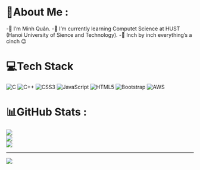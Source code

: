 # 💫About Me :
-🤖 I’m Minh Quân.
-🌱 I’m currently learning Computet Science at HUST (Hanoi University of Sience and Technology).
-💬 Inch by inch everything’s a cinch 😉

# 💻Tech Stack
![C](https://img.shields.io/badge/c-%2300599C.svg?style=for-the-badge&logo=c&logoColor=white) ![C++](https://img.shields.io/badge/c++-%2300599C.svg?style=for-the-badge&logo=c%2B%2B&logoColor=white) ![CSS3](https://img.shields.io/badge/css3-%231572B6.svg?style=for-the-badge&logo=css3&logoColor=white) ![JavaScript](https://img.shields.io/badge/javascript-%23323330.svg?style=for-the-badge&logo=javascript&logoColor=%23F7DF1E) ![HTML5](https://img.shields.io/badge/html5-%23E34F26.svg?style=for-the-badge&logo=html5&logoColor=white) ![Bootstrap](https://img.shields.io/badge/bootstrap-%23563D7C.svg?style=for-the-badge&logo=bootstrap&logoColor=white) ![AWS](https://img.shields.io/badge/AWS-%23FF9900.svg?style=for-the-badge&logo=amazon-aws&logoColor=white)
# 📊GitHub Stats :
![](https://github-readme-stats.vercel.app/api?username=mquanit2k4&theme=radical&hide_border=false&include_all_commits=false&count_private=false)<br/>
![](https://github-readme-streak-stats.herokuapp.com/?user=mquanit2k4&theme=radical&hide_border=false)<br/>
![](https://github-readme-stats.vercel.app/api/top-langs/?username=mquanit2k4&theme=radical&hide_border=false&include_all_commits=false&count_private=false&layout=compact)

---
[![](https://visitcount.itsvg.in/api?id=mquanit2k4&icon=0&color=0)](https://visitcount.itsvg.in)
